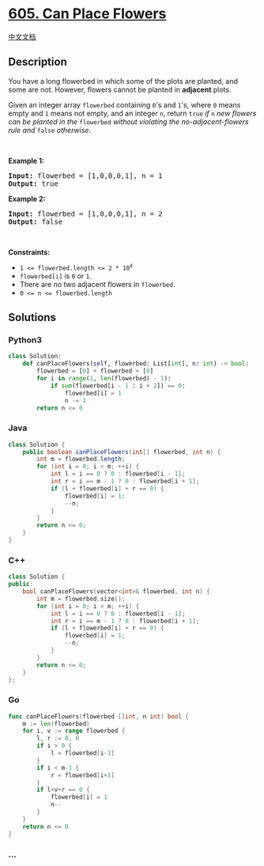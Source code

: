 # [605. Can Place Flowers](https://leetcode.com/problems/can-place-flowers)

[中文文档](/solution/0600-0699/0605.Can%20Place%20Flowers/README.md)

## Description

<p>You have a long flowerbed in which some of the plots are planted, and some are not. However, flowers cannot be planted in <strong>adjacent</strong> plots.</p>

<p>Given an integer array <code>flowerbed</code> containing <code>0</code>&#39;s and <code>1</code>&#39;s, where <code>0</code> means empty and <code>1</code> means not empty, and an integer <code>n</code>, return <code>true</code>&nbsp;<em>if</em> <code>n</code> <em>new flowers can be planted in the</em> <code>flowerbed</code> <em>without violating the no-adjacent-flowers rule and</em> <code>false</code> <em>otherwise</em>.</p>

<p>&nbsp;</p>
<p><strong class="example">Example 1:</strong></p>
<pre><strong>Input:</strong> flowerbed = [1,0,0,0,1], n = 1
<strong>Output:</strong> true
</pre><p><strong class="example">Example 2:</strong></p>
<pre><strong>Input:</strong> flowerbed = [1,0,0,0,1], n = 2
<strong>Output:</strong> false
</pre>
<p>&nbsp;</p>
<p><strong>Constraints:</strong></p>

<ul>
	<li><code>1 &lt;= flowerbed.length &lt;= 2 * 10<sup>4</sup></code></li>
	<li><code>flowerbed[i]</code> is <code>0</code> or <code>1</code>.</li>
	<li>There are no two adjacent flowers in <code>flowerbed</code>.</li>
	<li><code>0 &lt;= n &lt;= flowerbed.length</code></li>
</ul>

## Solutions

<!-- tabs:start -->

### **Python3**

```python
class Solution:
    def canPlaceFlowers(self, flowerbed: List[int], n: int) -> bool:
        flowerbed = [0] + flowerbed + [0]
        for i in range(1, len(flowerbed) - 1):
            if sum(flowerbed[i - 1 : i + 2]) == 0:
                flowerbed[i] = 1
                n -= 1
        return n <= 0
```

### **Java**

```java
class Solution {
    public boolean canPlaceFlowers(int[] flowerbed, int n) {
        int m = flowerbed.length;
        for (int i = 0; i < m; ++i) {
            int l = i == 0 ? 0 : flowerbed[i - 1];
            int r = i == m - 1 ? 0 : flowerbed[i + 1];
            if (l + flowerbed[i] + r == 0) {
                flowerbed[i] = 1;
                --n;
            }
        }
        return n <= 0;
    }
}
```

### **C++**

```cpp
class Solution {
public:
    bool canPlaceFlowers(vector<int>& flowerbed, int n) {
        int m = flowerbed.size();
        for (int i = 0; i < m; ++i) {
            int l = i == 0 ? 0 : flowerbed[i - 1];
            int r = i == m - 1 ? 0 : flowerbed[i + 1];
            if (l + flowerbed[i] + r == 0) {
                flowerbed[i] = 1;
                --n;
            }
        }
        return n <= 0;
    }
};
```

### **Go**

```go
func canPlaceFlowers(flowerbed []int, n int) bool {
	m := len(flowerbed)
	for i, v := range flowerbed {
		l, r := 0, 0
		if i > 0 {
			l = flowerbed[i-1]
		}
		if i < m-1 {
			r = flowerbed[i+1]
		}
		if l+v+r == 0 {
			flowerbed[i] = 1
			n--
		}
	}
	return n <= 0
}
```

### **...**

```

```

<!-- tabs:end -->
